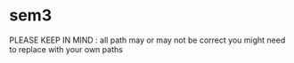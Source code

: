 # sem3
PLEASE KEEP IN MIND : all path may or may not be correct you might need to replace with your own paths
